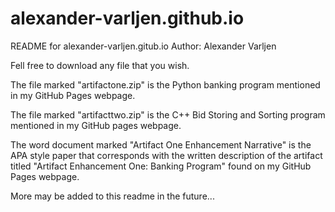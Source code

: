 # alexander-varljen.github.io

README for alexander-varljen.gitub.io
Author: Alexander Varljen

Fell free to download any file that you wish.

The file marked "artifactone.zip" is the Python banking program mentioned in my GitHub Pages webpage. 

The file marked "artifacttwo.zip" is the C++ Bid Storing and Sorting program mentioned in my GitHub
pages webpage.

The word document marked "Artifact One Enhancement Narrative" is the APA style paper that corresponds
with the written description of the artifact titled "Artifact Enhancement One: Banking Program" found
on my GitHub Pages webpage.

More may be added to this readme in the future...

